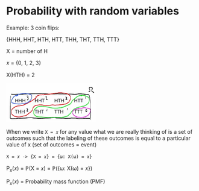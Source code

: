 # Probability with random variables

Example: 3 coin flips:

{HHH, HHT, HTH, HTT, THH, THT, TTH, TTT}

X = number of H

𝑥 = {0, 1, 2, 3}

X(HTH) = 2

![r.v. labeling](rv_labeling.png)

When we write `X = 𝑥` for any value what we are really thinking of is a set of outcomes such that the labeling of these outcomes is equal to a particular value of x (set of outcomes = event)

`X = 𝑥 -> {X = 𝑥} = {ω: X(ω) = 𝑥}`

P<sub>x</sub>(𝑥) = ℙ(X = 𝑥) = ℙ({ω: X(ω) = 𝑥})

P<sub>x</sub>(𝑥) = Probability mass function (PMF)
